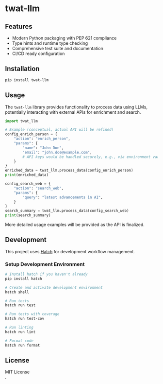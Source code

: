 # twat-llm

## Features

- Modern Python packaging with PEP 621 compliance
- Type hints and runtime type checking
- Comprehensive test suite and documentation
- CI/CD ready configuration

## Installation

```bash
pip install twat-llm
```

## Usage

The `twat-llm` library provides functionality to process data using LLMs, potentially interacting with external APIs for enrichment and search.

```python
import twat_llm

# Example (conceptual, actual API will be refined)
config_enrich_person = {
    "action": "enrich_person",
    "params": {
        "name": "John Doe",
        "email": "john.doe@example.com",
        # API keys would be handled securely, e.g., via environment variables or a config file
    }
}
enriched_data = twat_llm.process_data(config_enrich_person)
print(enriched_data)

config_search_web = {
    "action": "search_web",
    "params": {
        "query": "latest advancements in AI",
    }
}
search_summary = twat_llm.process_data(config_search_web)
print(search_summary)
```

More detailed usage examples will be provided as the API is finalized.

## Development

This project uses [Hatch](https://hatch.pypa.io/) for development workflow management.

### Setup Development Environment

```bash
# Install hatch if you haven't already
pip install hatch

# Create and activate development environment
hatch shell

# Run tests
hatch run test

# Run tests with coverage
hatch run test-cov

# Run linting
hatch run lint

# Format code
hatch run format
```

## License

MIT License  
.
